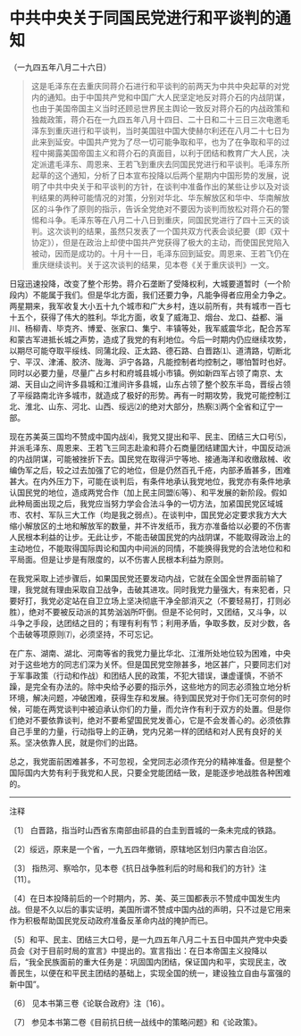 # 中共中央关于同国民党进行和平谈判的通知  
（一九四五年八月二十六日）  
  
> 这是毛泽东在去重庆同蒋介石进行和平谈判的前两天为中共中央起草的对党内的通知。由于中国共产党和中国广大人民坚定地反对蒋介石的内战阴谋，也由于美国帝国主义当时还顾忌世界民主舆论一致反对蒋介石的内战政策和独裁政策，蒋介石在一九四五年八月十四日、二十日和二十三日三次电邀毛泽东到重庆进行和平谈判，当时美国驻中国大使赫尔利还在八月二十七日为此来到延安。中国共产党为了尽一切可能争取和平，也为了在争取和平的过程中揭露美国帝国主义和蒋介石的真面目，以利于团结和教育广大人民，决定派遣毛泽东、周恩来、王若飞到重庆去同国民党进行和平谈判。毛泽东所起草的这个通知，分析了日本宣布投降以后两个星期内中国形势的发展，说明了中共中央关于和平谈判的方针，在谈判中准备作出的某些让步以及对谈判结果的两种可能情况的对策，分别对华北、华东解放区和华中、华南解放区的斗争作了原则的指示，告诉全党绝对不要因为谈判而放松对蒋介石的警惕和斗争。毛泽东等在八月二十八日到重庆，同国民党进行了四十三天的谈判。这次谈判的结果，虽然只发表了一个国共双方代表会谈纪要（即《双十协定》），但是在政治上却使中国共产党获得了极大的主动，而使国民党陷入被动，因而是成功的。十月十一日，毛泽东回到延安。周恩来、王若飞仍在重庆继续谈判。关于这次谈判的结果，见本卷《关于重庆谈判》一文。   
  

日寇迅速投降，改变了整个形势。蒋介石垄断了受降权利，大城要道暂时（一个阶段内）不能属于我们。但是华北方面，我们还要力争，凡能争得者应用全力争之。两星期来，我军收复大小五十九个城市和广大乡村，连以前所有，共有城市一百七十五个，获得了伟大的胜利。华北方面，收复了威海卫、烟台、龙口、益都、淄川、杨柳青、毕克齐、博爱、张家口、集宁、丰镇等处，我军威震华北，配合苏军和蒙古军进抵长城之声势，造成了我党的有利地位。今后一时期内仍应继续攻势，以期尽可能夺取平绥线、同蒲北段、正太路、德石路、白晋路⑴、道清路，切断北宁、平汉、津浦、胶济、陇海、沪宁各路，凡能控制者均控制之，哪怕暂时也好。同时以必要力量，尽量广占乡村和府城县城小市镇。例如新四军占领了南京、太湖、天目山之间许多县城和江淮间许多县城，山东占领了整个胶东半岛，晋绥占领了平绥路南北许多城市，就造成了极好的形势。再有一时期攻势，我党可能控制江北、淮北、山东、河北、山西、绥远⑵的绝对大部分，热察⑶两个全省和辽宁一部。   

现在苏美英三国均不赞成中国内战⑷，我党又提出和平、民主、团结三大口号⑸，并派毛泽东、周恩来、王若飞三同志赴渝和蒋介石商量团结建国大计，中国反动派的内战阴谋，可能被挫折下去。国民党在取得沪宁等地、接通海洋和收缴敌械、收编伪军之后，较之过去加强了它的地位，但是仍然百孔千疮，内部矛盾甚多，困难甚大。在内外压力下，可能在谈判后，有条件地承认我党地位，我党亦有条件地承认国民党的地位，造成两党合作（加上民主同盟⑹等）、和平发展的新阶段。假如此种局面出现之后，我党应当努力学会合法斗争的一切方法，加紧国民党区域城市、农村、军队三大工作（均是我之弱点）。在谈判中，国民党必定要求我方大大缩小解放区的土地和解放军的数量，并不许发纸币，我方亦准备给以必要的不伤害人民根本利益的让步。无此让步，不能击破国民党的内战阴谋，不能取得政治上的主动地位，不能取得国际舆论和国内中间派的同情，不能换得我党的合法地位和和平局面。但是让步是有限度的，以不伤害人民根本利益为原则。   

在我党采取上述步骤后，如果国民党还要发动内战，它就在全国全世界面前输了理，我党就有理由采取自卫战争，击破其进攻。同时我党力量强大，有来犯者，只要好打，我党必定站在自卫立场上坚决彻底干净全部消灭之（不要轻易打，打则必胜），绝对不要被反动派的其势汹汹所吓倒。但是不论何时，又团结，又斗争，以斗争之手段，达团结之目的；有理有利有节；利用矛盾，争取多数，反对少数，各个击破等项原则⑺，必须坚持，不可忘记。   

在广东、湖南、湖北、河南等省的我党力量比华北、江淮所处地位较为困难，中央对于这些地方的同志们深为关怀。但是国民党空隙甚多，地区甚广，只要同志们对于军事政策（行动和作战）和团结人民的政策，不犯大错误，谦虚谨慎，不骄不躁，是完全有办法的。除中央给予必要的指示外，这些地方的同志必须独立地分析环境，解决问题，冲破困难，获得生存和发展。待到国民党对于你们无可奈何的时候，可能在两党谈判中被迫承认你们的力量，而允许作有利于双方的处置。但是你们绝对不要依靠谈判，绝对不要希望国民党发善心，它是不会发善心的。必须依靠自己手里的力量，行动指导上的正确，党内兄弟一样的团结和对人民有良好的关系。坚决依靠人民，就是你们的出路。   

总之，我党面前困难甚多，不可忽视，全党同志必须作充分的精神准备。但是整个国际国内大势有利于我党和人民，只要全党能团结一致，是能逐步地战胜各种困难的。   
  
  
------------------  

注释   

〔1〕 白晋路，指当时山西省东南部由祁县的白圭到晋城的一条未完成的铁路。   

〔2〕绥远，原来是一个省，一九五四年撤销，原辖地区划归内蒙古自治区。   

〔3〕 指热河、察哈尔，见本卷《抗日战争胜利后的时局和我们的方针》注〔11〕。   

〔4〕在日本投降前后的一个时期内，苏、美、英三国都表示不赞成中国发生内战。但是不久以后的事实证明，美国所谓不赞成中国内战的声明，只不过是它用来作为积极帮助国民党反动政府准备反革命内战的掩护而已。   

〔5〕和平、民主、团结三大口号，是一九四五年八月二十五日中国共产党中央委员会《对于目前时局的宣言》中提出的。宣言指出：在日本帝国主义投降以后，“我全民族面前的重大任务是：巩固国内团结，保证国内和平，实现民主，改善民生，以便在和平民主团结的基础上，实现全国的统一，建设独立自由与富强的新中国”。   

〔6〕 见本书第三卷《论联合政府》注〔16〕。   

〔7〕 参见本书第二卷《目前抗日统一战线中的策略问题》和《论政策》。   
